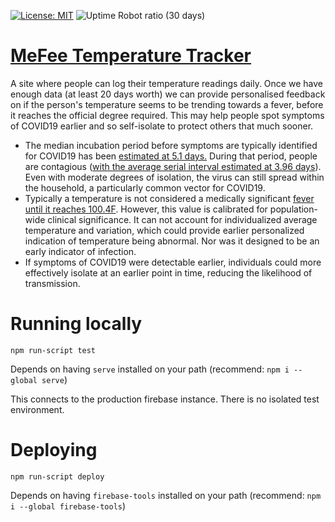 [![License: MIT](https://img.shields.io/badge/License-MIT-yellow.svg)](https://opensource.org/licenses/MIT)
![Uptime Robot ratio (30 days)](https://img.shields.io/uptimerobot/ratio/m784644296-117aff91bf68fe2afd2d4d12)

# [MeFee Temperature Tracker](https://mefee.org)

A site where people can log their temperature readings daily. Once we have enough data (at least 20 days worth) we can provide personalised feedback on if the person's temperature seems to be trending towards a fever, before it reaches the official degree required. This may help people spot symptoms of COVID19 earlier and so self-isolate to protect others that much sooner.

 - The median incubation period before symptoms are typically identified for COVID19 has been [estimated at 5.1 days.](https://annals.org/aim/fullarticle/2762808/incubation-period-coronavirus-disease-2019-covid-19-from-publicly-reported) During that period, people are contagious ([with the average serial interval estimated at 3.96 days](https://www.medrxiv.org/content/medrxiv/early/2020/03/06/2020.02.19.20025452.full.pdf)). Even with moderate degrees of isolation, the virus can still spread within the household, a particularly common vector for COVID19.
 - Typically a temperature is not considered a medically significant [fever until it reaches 100.4F](https://www.cdc.gov/quarantine/air/reporting-deaths-illness/definitions-symptoms-reportable-illnesses.html). However, this value is calibrated for population-wide clinical significance. It can not account for individualized average temperature and variation, which could provide earlier personalized indication of temperature being abnormal. Nor was it designed to be an early indicator of infection.
 - If symptoms of COVID19 were detectable earlier, individuals could more effectively isolate at an earlier point in time, reducing the likelihood of transmission.

# Running locally
```
npm run-script test
```

Depends on having `serve` installed on your path (recommend: `npm i --global serve`)

This connects to the production firebase instance. There is no isolated test environment.

# Deploying
```
npm run-script deploy
```

Depends on having `firebase-tools` installed on your path (recommend: `npm i --global firebase-tools`)
